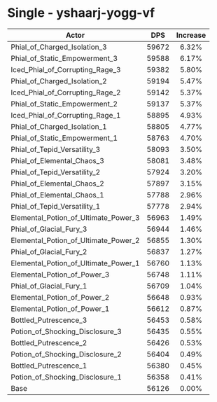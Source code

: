 # Single - yshaarj-yogg-vf
| Actor | DPS | Increase |
|---|:---:|:---:|
|Phial_of_Charged_Isolation_3|59672|6.32%|
|Phial_of_Static_Empowerment_3|59588|6.17%|
|Iced_Phial_of_Corrupting_Rage_3|59382|5.80%|
|Phial_of_Charged_Isolation_2|59194|5.47%|
|Iced_Phial_of_Corrupting_Rage_2|59142|5.37%|
|Phial_of_Static_Empowerment_2|59137|5.37%|
|Iced_Phial_of_Corrupting_Rage_1|58895|4.93%|
|Phial_of_Charged_Isolation_1|58805|4.77%|
|Phial_of_Static_Empowerment_1|58763|4.70%|
|Phial_of_Tepid_Versatility_3|58093|3.50%|
|Phial_of_Elemental_Chaos_3|58081|3.48%|
|Phial_of_Tepid_Versatility_2|57924|3.20%|
|Phial_of_Elemental_Chaos_2|57897|3.15%|
|Phial_of_Elemental_Chaos_1|57788|2.96%|
|Phial_of_Tepid_Versatility_1|57778|2.94%|
|Elemental_Potion_of_Ultimate_Power_3|56963|1.49%|
|Phial_of_Glacial_Fury_3|56944|1.46%|
|Elemental_Potion_of_Ultimate_Power_2|56855|1.30%|
|Phial_of_Glacial_Fury_2|56837|1.27%|
|Elemental_Potion_of_Ultimate_Power_1|56760|1.13%|
|Elemental_Potion_of_Power_3|56748|1.11%|
|Phial_of_Glacial_Fury_1|56709|1.04%|
|Elemental_Potion_of_Power_2|56648|0.93%|
|Elemental_Potion_of_Power_1|56612|0.87%|
|Bottled_Putrescence_3|56453|0.58%|
|Potion_of_Shocking_Disclosure_3|56435|0.55%|
|Bottled_Putrescence_2|56426|0.53%|
|Potion_of_Shocking_Disclosure_2|56404|0.49%|
|Bottled_Putrescence_1|56380|0.45%|
|Potion_of_Shocking_Disclosure_1|56358|0.41%|
|Base|56126|0.00%|

